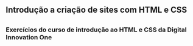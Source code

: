 <h2> Introdução a criação de sites com HTML e CSS<h2>

<h3>Exercícios do curso de introdução ao HTML e CSS da Digital Innovation One<h3>

